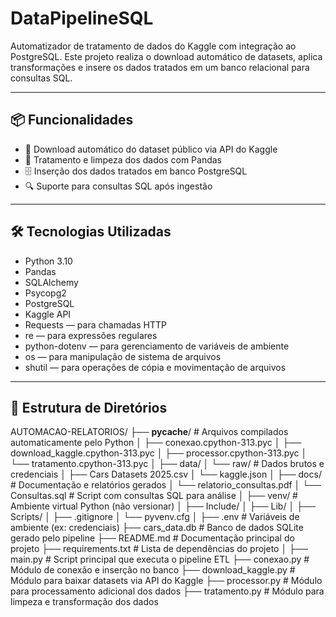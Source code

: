 
# DataPipelineSQL

Automatizador de tratamento de dados do Kaggle com integração ao PostgreSQL. 
Este projeto realiza o download automático de datasets, aplica transformações e insere os dados tratados em um banco relacional para consultas SQL.

---

## 📦 Funcionalidades

- 🔽 Download automático do dataset público via API do Kaggle  
- 🧹 Tratamento e limpeza dos dados com Pandas  
- 🗄️ Inserção dos dados tratados em banco PostgreSQL  
- 🔍 Suporte para consultas SQL após ingestão  

---

## 🛠️ Tecnologias Utilizadas

- Python 3.10  
- Pandas  
- SQLAlchemy  
- Psycopg2  
- PostgreSQL  
- Kaggle API  
- Requests — para chamadas HTTP  
- re — para expressões regulares  
- python-dotenv — para gerenciamento de variáveis de ambiente  
- os — para manipulação de sistema de arquivos  
- shutil — para operações de cópia e movimentação de arquivos

---

## 📁 Estrutura de Diretórios

AUTOMACAO-RELATORIOS/
├── __pycache__/                  # Arquivos compilados automaticamente pelo Python
│   ├── conexao.cpython-313.pyc
│   ├── download_kaggle.cpython-313.pyc
│   ├── processor.cpython-313.pyc
│   └── tratamento.cpython-313.pyc
│
├── data/
│   └── raw/                      # Dados brutos e credenciais
│       ├── Cars Datasets 2025.csv
│       └── kaggle.json
│
├── docs/                         # Documentação e relatórios gerados
│   └── relatorio_consultas.pdf
│   └── Consultas.sql             # Script com consultas SQL para análise
│
├── venv/                         # Ambiente virtual Python (não versionar)
│   ├── Include/
│   ├── Lib/
│   ├── Scripts/
│   ├── .gitignore
│   └── pyvenv.cfg
│
├── .env                          # Variáveis de ambiente (ex: credenciais)
├── cars_data.db                  # Banco de dados SQLite gerado pelo pipeline
├── README.md                     # Documentação principal do projeto
├── requirements.txt              # Lista de dependências do projeto
│
├── main.py                       # Script principal que executa o pipeline ETL
├── conexao.py                    # Módulo de conexão e inserção no banco
├── download_kaggle.py           # Módulo para baixar datasets via API do Kaggle
├── processor.py                 # Módulo para processamento adicional dos dados
├── tratamento.py                # Módulo para limpeza e transformação dos dados